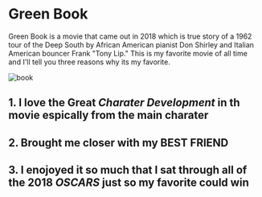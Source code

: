 # Green Book
Green Book is a movie that came out in 2018 which is true story of a 1962 tour of the Deep South by African American pianist Don Shirley and Italian American bouncer Frank "Tony Lip." This is my favorite movie of all time and I'll tell you three reasons why its my favorite. 

![book](https://github.com/L1DLID/favorite/assets/143013239/fa4d5db9-8896-4226-8862-b87496599486)

## 1. I love the Great *Charater Development* in th movie espically from the main charater 
## 2. Brought me closer with my **BEST FRIEND** 
## 3. I enojoyed it so much that I sat through all of the 2018 *OSCARS* just so my favorite could win
